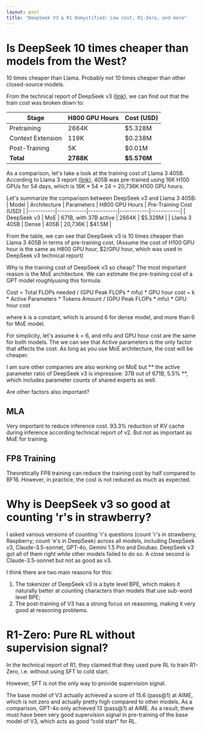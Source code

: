 ```yaml
---
layout: post
title: "DeepSeek V3 & R1 Demystified: Low cost, R1-Zero, and more"
---
```


# Is DeepSeek 10 times cheaper than models from the West?
10 times cheaper than Llama. Probably not 10 times cheaper than other closed-source models. 

From the technical report of DeepSeek v3 ([link](https://arxiv.org/html/2412.19437v1)), we can find out that the train cost was broken down to: 

| Stage | H800 GPU Hours | Cost (USD) |
|-----------|------------|------------|
| Pretraining | 2664K | $5.328M |
| Context Extension | 119K | $0.238M |
| Post-Training | 5K | $0.01M |
| **Total** | **2788K** | **$5.576M** |

As a comparison, let's take a look at the training cost of Llama 3 405B. According to Llama 3 report ([link](https://arxiv.org/abs/2407.21783)), 405B was pre-trained using 16K H100 GPUs for 54 days, which is 16K * 54 * 24 = 20,736K H100 GPU hours. 

Let's summarize the comparison between DeepSeek v3 and Llama 3 405B: 
| Model | Architecture | Parameters | H800 GPU Hours | Pre-Training Cost (USD) |
|-----------|------------|------------|------------|------------|
| DeepSeek v3 | MoE | 671B, with 37B active | 2664K | $5.328M |
| Llama 3 405B | Dense | 405B | 20,736K | $41.5M |

From the table, we can see that DeepSeek v3 is 10 times cheaper than Llama 3 405B in terms of pre-training cost. 
(Assume the cost of H100 GPU hour is the same as H800 GPU hour, $2/GPU hour, which was used in DeepSeek v3 technical report)

Why is the training cost of DeepSeek v3 so cheap? The most important reason is the MoE architecture. We can estimate the pre-training cost of a GPT model roughlyusing this formula: 

Cost = Total FLOPs needed / (GPU Peak FLOPs * mfu) * GPU hour cost
 ~ k * Active Parameters * Tokens Amount / (GPU Peak FLOPs * mfu) * GPU hour cost

where k is a constant, which is around 6 for dense model, and more than 6 for MoE model. 

For simplicity, let's assume k = 6, and  mfu and GPU hour cost are the same for both models. The we can see that Active parameters is the only factor that affects the cost. As long as you use MoE architecture, the cost will be cheaper. 

I am sure other companies are also working on MoE but ** the active parameter ratio of DeepSeek v3 is impressive: 37B out of 671B, 5.5% **, which includes parameter counts of shared experts as well.

Are other factors also important?
## MLA
Very important to reduce inference cost. 93.3% reduction of KV cache during inference according technical report of v2. 
But not as important as MoE for training. 

## FP8 Training
Theoretically FP8 training can reduce the training cost by half compared to BF16. However, in practice, the cost is not reduced as much as expected. 


# Why is DeepSeek v3 so good at counting 'r's in strawberry?
I asked various versions of counting 'r's questions (count 'r's in strawberry, Raspberry; count 'e's in DeepSeek) across all models, including DeepSeek v3, Claude-3.5-sonnet, GPT-4o, Gemini 1.5 Pro and Doubao. DeepSeek v3 got all of them right while other models failed to do so. A close second is Claude-3.5-sonnet but not as good as v3. 

I think there are two main reasons for this: 
1) The tokenizer of DeepSeek v3 is a byte level BPE, which makes it naturally better at counting characters than models that use sub-word level BPE;
2) The post-training of V3 has a strong focus on reasoning, making it very good at reasoning problems. 



# R1-Zero: Pure RL without supervision signal?
In the technical report of R1, they claimed that they used pure RL to train R1-Zero, i.e. without using SFT to cold start. 

However, SFT is not the only way to provide supervision signal. 

The base model of V3 actually achieved a score of 15.6 (pass@1) at AIME, which is not zero and actually pretty high compared to other models. As a comparison, GPT-4o only achieved 13 (pass@1) at AIME. As a result, there must have been very good supervision signal in pre-training of the base model of V3, which acts as good “cold start” for RL. 
 


